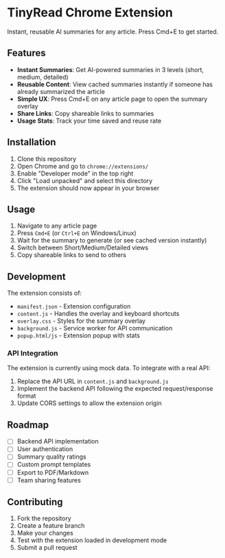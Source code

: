 # TinyRead Chrome Extension

Instant, reusable AI summaries for any article. Press Cmd+E to get started.

## Features

- **Instant Summaries**: Get AI-powered summaries in 3 levels (short, medium, detailed)
- **Reusable Content**: View cached summaries instantly if someone has already summarized the article
- **Simple UX**: Press Cmd+E on any article page to open the summary overlay
- **Share Links**: Copy shareable links to summaries
- **Usage Stats**: Track your time saved and reuse rate

## Installation

1. Clone this repository
2. Open Chrome and go to `chrome://extensions/`
3. Enable "Developer mode" in the top right
4. Click "Load unpacked" and select this directory
5. The extension should now appear in your browser

## Usage

1. Navigate to any article page
2. Press `Cmd+E` (or `Ctrl+E` on Windows/Linux)
3. Wait for the summary to generate (or see cached version instantly)
4. Switch between Short/Medium/Detailed views
5. Copy shareable links to send to others

## Development

The extension consists of:

- `manifest.json` - Extension configuration
- `content.js` - Handles the overlay and keyboard shortcuts
- `overlay.css` - Styles for the summary overlay
- `background.js` - Service worker for API communication
- `popup.html/js` - Extension popup with stats

### API Integration

The extension is currently using mock data. To integrate with a real API:

1. Replace the API URL in `content.js` and `background.js`
2. Implement the backend API following the expected request/response format
3. Update CORS settings to allow the extension origin

## Roadmap

- [ ] Backend API implementation
- [ ] User authentication
- [ ] Summary quality ratings
- [ ] Custom prompt templates
- [ ] Export to PDF/Markdown
- [ ] Team sharing features

## Contributing

1. Fork the repository
2. Create a feature branch
3. Make your changes
4. Test with the extension loaded in development mode
5. Submit a pull request